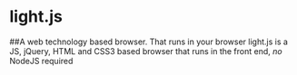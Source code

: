 # light.js
##A web technology based browser. That runs in your browser
light.js is a JS, jQuery, HTML and CSS3 based browser that runs in the front end, *no* NodeJS required
